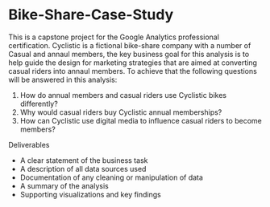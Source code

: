 # Bike-Share-Case-Study
This is a capstone project for the Google Analytics professional certification. Cyclistic is a fictional bike-share company with a number of Casual and annaul members, the key business goal for this analysis is to help guide the design for marketing strategies that are aimed at converting casual riders into annaul members. To achieve that the following questions will be answered in this analysis: 

1. How do annual members and casual riders use Cyclistic bikes differently?
2. Why would casual riders buy Cyclistic annual memberships?
3. How can Cyclistic use digital media to influence casual riders to become members?

Deliverables

* A clear statement of the business task
* A description of all data sources used
* Documentation of any cleaning or manipulation of data
* A summary of the analysis
* Supporting visualizations and key findings

